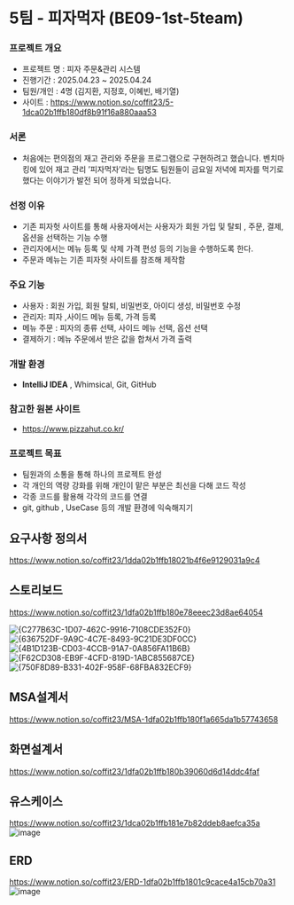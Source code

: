 # 5팀 - 피자먹자 (BE09-1st-5team)

### 프로젝트 개요
- 프로젝트 명 : 피자 주문&관리 시스템
- 진행기간 : 2025.04.23 ~ 2025.04.24
- 팀원/개인 : 4명 (김지환, 지정호, 이혜빈, 배기열)
- 사이트 : https://www.notion.so/coffit23/5-1dca02b1ffb180df8b91f16a880aaa53

### 서론
- 처음에는 편의점의 재고 관리와 주문을 프로그램으로 구현하려고 했습니다. 벤치마킹에 있어 재고 관리
’피자먹자’라는 팀명도 팀원들이 금요일 저녁에 피자를 먹기로 했다는 이야기가 발전 되어 정하게 되었습니다.

### **선정 이유**
- 기존 피자헛 사이트를 통해 사용자에서는 사용자가 회원 가입 및 탈퇴 , 주문, 결제, 옵션을 선택하는 기능 수행
- 관리자에서는 메뉴 등록 및 삭제 가격 편성 등의 기능을 수행하도록 한다.
- 주문과 메뉴는 기존 피자헛 사이트를 참조해 제작함

### **주요 기능**
- 사용자 : 회원 가입, 회원 탈퇴, 비밀번호, 아이디 생성, 비밀번호 수정
- 관리자: 피자 ,사이드 메뉴 등록, 가격 등록
- 메뉴 주문 : 피자의 종류 선택, 사이드 메뉴 선택, 옵션 선택
- 결제하기 : 메뉴 주문에서 받은 값을 합쳐서 가격 출력

### **개발 환경**
- **IntelliJ IDEA** , Whimsical, Git, GitHub
    

### **참고한 원본 사이트**
- https://www.pizzahut.co.kr/

### **프로젝트 목표**
- 팀원과의 소통을 통해 하나의 프로젝트 완성
- 각 개인의 역량 강화를 위해 개인이 맡은 부분은 최선을 다해 코드 작성
- 각종 코드를 활용해 각각의 코드를 연결
- git, github , UseCase 등의 개발 환경에 익숙해지기

## 요구사항 정의서
https://www.notion.so/coffit23/1dda02b1ffb18021b4f6e9129031a9c4

## 스토리보드
https://www.notion.so/coffit23/1dfa02b1ffb180e78eeec23d8ae64054

![{C277B63C-1D07-462C-9916-7108CDE352F0}](https://github.com/user-attachments/assets/89c00002-f6ae-4c49-8734-0ca03a066153)
![{636752DF-9A9C-4C7E-8493-9C21DE3DF0CC}](https://github.com/user-attachments/assets/b731f9f8-2c76-4810-a8ec-e086a7a590c8)
![{4B1D123B-CD03-4CCB-91A7-0A856FA11B6B}](https://github.com/user-attachments/assets/b9b6eff0-9327-4c56-a9df-6b523b12a7a9)
![{F62CD308-EB9F-4CFD-819D-1ABC855687CE}](https://github.com/user-attachments/assets/46076539-a1ce-4634-a97a-534e9eefda5f)
![{750F8D89-B331-402F-958F-68FBA832ECF9}](https://github.com/user-attachments/assets/2af1e7d8-c454-49cb-9bfe-cd77d6cc13c8)

## MSA설계서
https://www.notion.so/coffit23/MSA-1dfa02b1ffb180f1a665da1b57743658

## 화면설계서
https://www.notion.so/coffit23/1dfa02b1ffb180b39060d6d14ddc4faf

## 유스케이스
https://www.notion.so/coffit23/1dca02b1ffb181e7b82ddeb8aefca35a
![image](https://github.com/user-attachments/assets/78ff2aee-249f-4225-8935-5e32a61e7266)

## ERD
https://www.notion.so/coffit23/ERD-1dfa02b1ffb1801c9cace4a15cb70a31
![image](https://github.com/user-attachments/assets/582cfbb3-c1f7-4fe6-9d49-a3e1738ca0fe)
